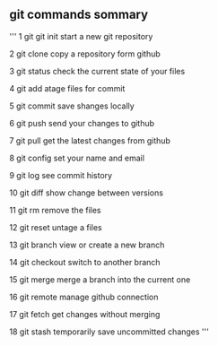 ## git commands sommary

'''
1 git git init
start a new git repository 

2 git clone 
copy a repository form github

3 git status
check the current state of your files

4 git add
atage files for commit

5 git commit
save shanges locally

6 git push
send your changes to github

7 git pull
get the latest changes from github

8 git config
set your name and email

9 git log
see commit history

10 git diff
show change between versions

11 git rm
remove the files

12 git reset
untage a files

13 git branch
view or create a new branch

14 git checkout
switch to another branch

15 git merge
merge a branch into the current one

16 git remote
manage github connection

17 git fetch
get changes without merging

18 git stash
temporarily save uncommitted changes
'''


